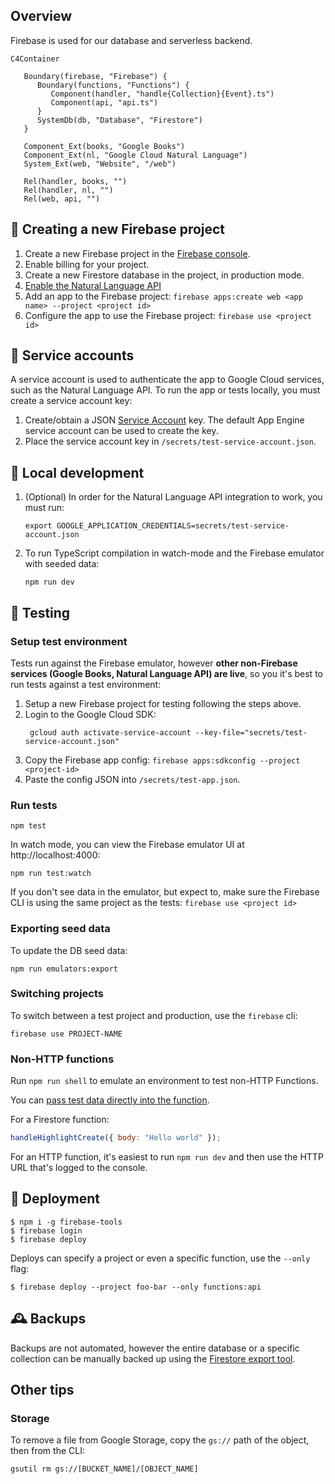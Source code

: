 ## Overview

Firebase is used for our database and serverless backend.

```mermaid
C4Container

   Boundary(firebase, "Firebase") {
      Boundary(functions, "Functions") {
         Component(handler, "handle{Collection}{Event}.ts")
         Component(api, "api.ts")
      }
      SystemDb(db, "Database", "Firestore")
   }

   Component_Ext(books, "Google Books")
   Component_Ext(nl, "Google Cloud Natural Language")
   System_Ext(web, "Website", "/web")

   Rel(handler, books, "")
   Rel(handler, nl, "")
   Rel(web, api, "")
```

## 🐣 Creating a new Firebase project

1. Create a new Firebase project in the [Firebase console](https://console.firebase.google.com/).
1. Enable billing for your project.
1. Create a new Firestore database in the project, in production mode.
1. [Enable the Natural Language API](https://console.cloud.google.com/flows/enableapi?apiid=language.googleapis.com)
1. Add an app to the Firebase project: `firebase apps:create web <app name> --project <project id>`
1. Configure the app to use the Firebase project: `firebase use <project id>`

## 🔑 Service accounts

A service account is used to authenticate the app to Google Cloud services, such as the Natural Language API. To run the app or tests locally, you must create a service account key:

1. Create/obtain a JSON [Service Account](https://console.cloud.google.com/iam-admin/serviceaccounts) key. The default App Engine service account can be used to create the key.
1. Place the service account key in `/secrets/test-service-account.json`.

## 🧰 Local development

1. (Optional) In order for the Natural Language API integration to work, you must run:
   ```
   export GOOGLE_APPLICATION_CREDENTIALS=secrets/test-service-account.json
   ```
1. To run TypeScript compilation in watch-mode and the Firebase emulator with seeded data:
   ```
   npm run dev
   ```

## 🧪 Testing

### Setup test environment

Tests run against the Firebase emulator, however **other non-Firebase services (Google Books, Natural Language API) are live**, so you it's best to run tests against a test environment:

1. Setup a new Firebase project for testing following the steps above.
1. Login to the Google Cloud SDK:
   ```
    gcloud auth activate-service-account --key-file="secrets/test-service-account.json"
   ```
1. Copy the Firebase app config: `firebase apps:sdkconfig --project <project-id>`
1. Paste the config JSON into `/secrets/test-app.json`.

### Run tests

```
npm test
```

In watch mode, you can view the Firebase emulator UI at http://localhost:4000:

```
npm run test:watch
```

If you don't see data in the emulator, but expect to, make sure the Firebase CLI is using the same project as the tests: `firebase use <project id>`

### Exporting seed data

To update the DB seed data:

```
npm run emulators:export
```

### Switching projects

To switch between a test project and production, use the `firebase` cli:

```
firebase use PROJECT-NAME
```

### Non-HTTP functions

Run `npm run shell` to emulate an environment to test non-HTTP Functions.

You can [pass test data directly into the function](https://firebase.google.com/docs/functions/local-emulator).

For a Firestore function:

```js
handleHighlightCreate({ body: "Hello world" });
```

For an HTTP function, it's easiest to run `npm run dev` and then use the HTTP URL that's logged to the console.

## 🚀 Deployment

```
$ npm i -g firebase-tools
$ firebase login
$ firebase deploy
```

Deploys can specify a project or even a specific function, use the `--only` flag:

```
$ firebase deploy --project foo-bar --only functions:api
```

## 🕰️ Backups

Backups are not automated, however the entire database or a specific collection can be manually backed up using the [Firestore export tool](https://firebase.google.com/docs/firestore/manage-data/export-import).

## Other tips

### Storage

To remove a file from Google Storage, copy the `gs://` path of the object, then from the CLI:

```
gsutil rm gs://[BUCKET_NAME]/[OBJECT_NAME]
```
